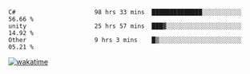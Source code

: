 <!--START_SECTION:waka-->

```text
C#                      98 hrs 33 mins  ██████████████░░░░░░░░░░░   56.66 %
unity                   25 hrs 57 mins  ███▓░░░░░░░░░░░░░░░░░░░░░   14.92 %
Other                   9 hrs 3 mins    █▒░░░░░░░░░░░░░░░░░░░░░░░   05.21 %
```

<!--END_SECTION:waka-->
[![wakatime](https://wakatime.com/badge/user/6c2f442e-41b4-42e3-bc06-d5d8203ad1da.svg)](https://wakatime.com/@6c2f442e-41b4-42e3-bc06-d5d8203ad1da)
